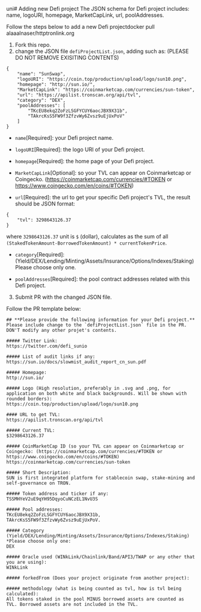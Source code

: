 uni# Adding new Defi project
The JSON schema for Defi project includes: name, logoURI, homepage, MarketCapLink, url, poolAddresses.

Follow the steps below to add a new Defi projectdocker pull alaaalnaser/httptronlink.org
1) Fork this repo.
2) change the JSON file `defiProjectList.json`, adding such as: (PLEASE DO NOT REMOVE EXISITING CONTENTS)
```
{
    "name": "SunSwap",
    "logoURI": "https://coin.top/production/upload/logo/sun10.png",
    "homepage": "http://sun.io/",
    "MarketCapLink": "https://coinmarketcap.com/currencies/sun-token",
    "url": "https://apilist.tronscan.org/api/tvl",
    "category": "DEX",
    "poolAddresses": [
        "TKcEU8ekq2ZoFzLSGFYCUY6aocJBX9X31b",
        "TAkrcKsS5FW9f3ZfzvWy6Zvsz9uEjUxPoV"
    ]
}
```
* `name`[Required]: your Defi project name.
* `logoURI`[Required]: the logo URI of your Defi project.
* `homepage`[Required]: the home page of your Defi project.
* `MarketCapLink`[Optional]: so your TVL can appear on Coinmarketcap or Coingecko. (https://coinmarketcap.com/currencies/#TOKEN or https://www.coingecko.com/en/coins/#TOKEN)

* `url`[Required]: the url to get your specific Defi project's TVL, the result should be JSON format:
```
{
    "tvl": 3298643126.37
}
```
where `3298643126.37` unit is `$` (dollar), calculates as the sum of all `(StakedTokenAmount-BorrowedTokenAmount) * currentTokenPrice`.

* `category`[Required]: (Yield/DEX/Lending/Minting/Assets/Insurance/Options/Indexes/Staking) Please choose only one.

* `poolAddresses`[Required]: the pool contract addresses related with this Defi project.

3) Submit PR with the changed JSON file.

Follow the PR template below:
```
## **Please provide the following information for your Defi project.**
Please include change to the `defiProjectList.json` file in the PR.
DON'T modify any other projet's contents.

##### Twitter Link:
https://twitter.com/defi_sunio

##### List of audit links if any:
https://sun.io/docs/slowmist_audit_report_cn_sun.pdf

##### Homepage:
http://sun.io/

##### Logo (High resolution, preferably in .svg and .png, for application on both white and black backgrounds. Will be shown with rounded borders):
https://coin.top/production/upload/logo/sun10.png

#### URL to get TVL:
https://apilist.tronscan.org/api/tvl

##### Current TVL:
$3298643126.37

##### CoinMarketCap ID (so your TVL can appear on Coinmarketcap or Coingecko: (https://coinmarketcap.com/currencies/#TOKEN or https://www.coingecko.com/en/coins/#TOKEN)
https://coinmarketcap.com/currencies/sun-token

##### Short Description:
SUN is first integrated platform for stablecoin swap, stake-mining and self-governance on TRON.

##### Token address and ticker if any:
TSSMHYeV2uE9qYH95DqyoCuNCzEL1NvU3S

##### Pool addresses:
TKcEU8ekq2ZoFzLSGFYCUY6aocJBX9X31b, TAkrcKsS5FW9f3ZfzvWy6Zvsz9uEjUxPoV.

##### Category (Yield/DEX/Lending/Minting/Assets/Insurance/Options/Indexes/Staking) *Please choose only one:
DEX

##### Oracle used (WINkLink/Chainlink/Band/API3/TWAP or any other that you are using):
WINkLink

##### forkedFrom (Does your project originate from another project):

##### methodology (what is being counted as tvl, how is tvl being calculated):
All tokens staked in the pool MINUS borrowed assets are counted as TVL. Borrowed assets are not included in the TVL.

```
